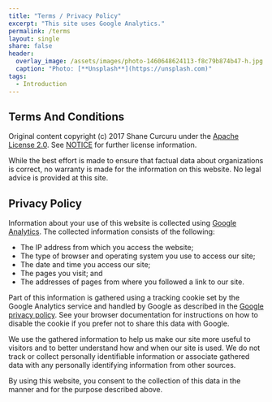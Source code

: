 ```yaml
---
title: "Terms / Privacy Policy"
excerpt: "This site uses Google Analytics."
permalink: /terms
layout: single
share: false
header:
  overlay_image: /assets/images/photo-1460648624113-f8c79b874b47-h.jpg
  caption: "Photo: [**Unsplash**](https://unsplash.com)"
tags:
  - Introduction
---
```


## Terms And Conditions

Original content copyright (c) 2017 Shane Curcuru under the [Apache License 2.0](LICENSE).  See [NOTICE](NOTICE) for further license information.

While the best effort is made to ensure that factual data about organizations is correct, no warranty is made for the information on this website.  No legal advice is provided at this site.

## Privacy Policy

Information about your use of this website is collected using [Google Analytics](https://www.google.com/analytics/). The collected information consists of the following:

-  The IP address from which you access the website;
-  The type of browser and operating system you use to access our site;
-  The date and time you access our site;
-  The pages you visit; and
-  The addresses of pages from where you followed a link to our site.

Part of this information is gathered using a tracking cookie set by the Google Analytics service and handled by Google as described in the [Google privacy policy](https://www.google.com/policies/privacy/). See your browser documentation for instructions on how to disable the cookie if you prefer not to share this data with Google.

We use the gathered information to help us make our site more useful to visitors and to better understand how and when our site is used. We do not track or collect personally identifiable information or associate gathered data with any personally identifying information from other sources.

By using this website, you consent to the collection of this data in the manner and for the purpose described above.
